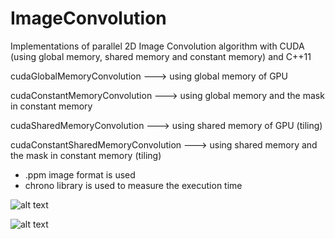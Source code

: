 # ImageConvolution
Implementations of parallel 2D Image Convolution algorithm with CUDA (using global memory, shared memory and constant memory) and C++11

cudaGlobalMemoryConvolution ---> using global memory of GPU

cudaConstantMemoryConvolution ---> using global memory and the mask in constant memory

cudaSharedMemoryConvolution ---> using shared memory of GPU (tiling)

cudaConstantSharedMemoryConvolution ---> using shared memory and the mask in constant memory (tiling)

* .ppm image format is used
* chrono library is used to measure the execution time


![alt text](https://github.com/pietrobongini/CUDA-ImageConvolution/blob/master/sequentialConvolution/img/computer_programming.ppm)


![alt text](https://github.com/pietrobongini/CUDA-ImageConvolution/blob/master/sequentialConvolution/output/result.ppm)
